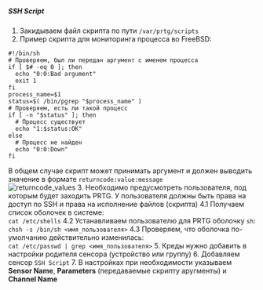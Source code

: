 ##### SSH Script
1. Закидываем файл скрипта по пути `/var/prtg/scripts`
2. Пример скрипта для мониторинга процесса во FreeBSD:  
```
#!/bin/sh
# Проверяем, был ли передан аргумент с именем процесса
if [ $# -eq 0 ]; then
  echo "0:0:Bad argument"
  exit 1
fi
process_name=$1
status=$( /bin/pgrep "$process_name" )
# Проверяем, есть ли такой процесс
if [ -n "$status" ]; then
  # Процесс существует
  echo "1:$status:OK"
else
  # Процесс не найден
  echo "0:0:Down"
fi
```
В общем случае скрипт может принимать аргумент и должен выводить значение в формате `returncode:value:message`  
![returncode_values](../../images/returncode_values.PNG)
3. Необходимо предусмотреть пользователя, под которым будет заходить PRTG. У пользователя должны быть права на доступ по SSH и права на исполнение файлов (скрипта)
4.1 Получаем список оболочек в системе:  
`cat /etc/shells`
4.2 Устанавливаем пользователю для PRTG оболочку `sh`:  
`chsh -s /bin/sh <имя_пользователя>`
4.3 Проверяем, что оболочка по-умолчанию действительно изменилась:  
`cat /etc/passwd | grep <имя_пользователя>`
5. Креды нужно добавить в настройки родителя сенсора (устройство или группу)
6. Добавляем сенсор `SSH Script`
7. В настройках при необходимости указываем **Sensor Name**, **Parameters** (передаваемые скрипту аругменты) и **Channel Name**
